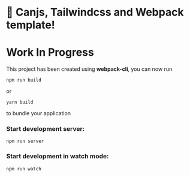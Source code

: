 # 🚀 Canjs, Tailwindcss and Webpack template!

# Work In Progress

This project has been created using **webpack-cli**, you can now run

```
npm run build
```

or

```
yarn build
```

to bundle your application

### Start development server:

```
npm run server
```

### Start development in watch mode:

```
npm run watch
```
